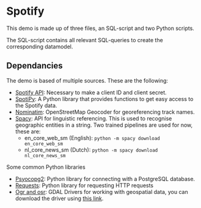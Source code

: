 # Spotify
This demo is made up of three files, an SQL-script and two Python scripts. 

The SQL-script contains all relevant SQL-queries to create the corresponding datamodel. 

## Dependancies
The demo is based of multiple sources. These are the following:

- [Spotify API](https://developer.spotify.com/dashboard/login): Necessary to make a client ID and client secret.
- [SpotiPy](https://spotipy.readthedocs.io/en/2.22.1/): A Python library that provides functions to get easy access to the Spotify data.
- [Nominatim](https://nominatim.org/release-docs/develop/): OpenStreetMap Geocoder for georeferencing track names.
- [Spacy](https://spacy.io/api): API for linguistic referencing. This is used to recognise geographic entities in a string. Two trained pipelines are used for now, these are: 
    - en_core_web_sm (English):  `python -m spacy download en_core_web_sm`
    - nl_core_news_sm (Dutch): `python -m spacy download nl_core_news_sm`

Some common Python libraries
- [Psyocopg2](https://pypi.org/project/psycopg2/): Python library for connecting with a PostgreSQL database.
- [Requests](https://pypi.org/project/requests/): Python library for requesting HTTP requests
- [Ogr and osr](https://gdal.org/api/python_bindings.html): GDAL Drivers for working with geospatial data, you can download the driver using [this link](https://www.lfd.uci.edu/~gohlke/pythonlibs/#gdal).